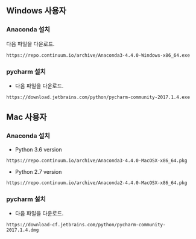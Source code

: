 
## Windows 사용자

### Anaconda 설치
다음 파일을 다운로드.
```
https://repo.continuum.io/archive/Anaconda3-4.4.0-Windows-x86_64.exe
```

### pycharm 설치
* 다음 파일을 다운로드.
```
https://download.jetbrains.com/python/pycharm-community-2017.1.4.exe
```

## Mac 사용자


### Anaconda 설치
* Python 3.6 version
```
https://repo.continuum.io/archive/Anaconda3-4.4.0-MacOSX-x86_64.pkg
```

* Python 2.7 version
```
https://repo.continuum.io/archive/Anaconda2-4.4.0-MacOSX-x86_64.pkg
```

### pycharm 설치
* 다음 파일을 다운로드.
```
https://download-cf.jetbrains.com/python/pycharm-community-2017.1.4.dmg
```
